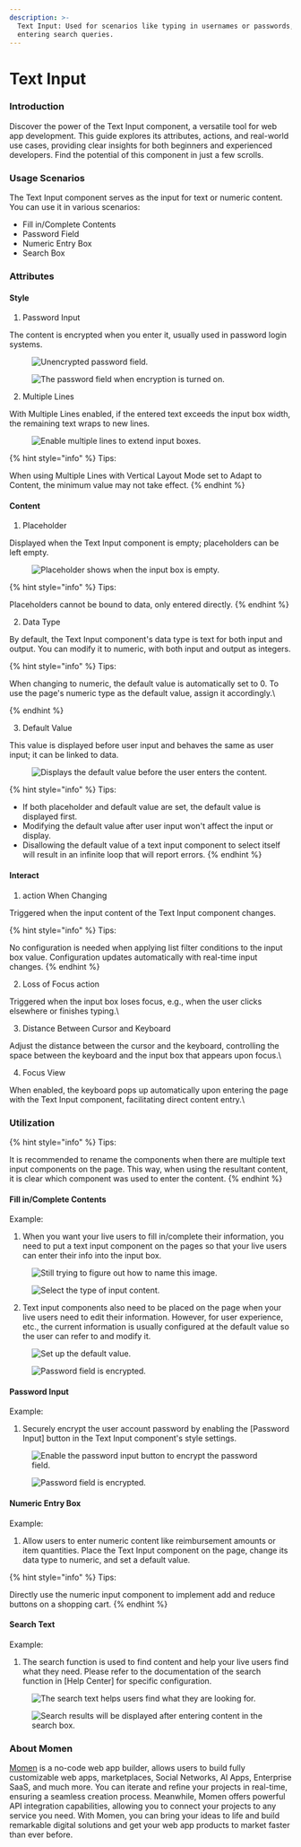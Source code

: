 ```yaml
---
description: >-
  Text Input: Used for scenarios like typing in usernames or passwords, or
  entering search queries.
---
```


# Text Input

### Introduction

Discover the power of the Text Input component, a versatile tool for web app development. This guide explores its attributes, actions, and real-world use cases, providing clear insights for both beginners and experienced developers. Find the potential of this component in just a few scrolls.

### Usage Scenarios

The Text Input component serves as the input for text or numeric content. You can use it in various scenarios:

* Fill in/Complete Contents
* Password Field
* Numeric Entry Box
* Search Box

### Attributes

#### Style

1. Password Input

The content is encrypted when you enter it, usually used in password login systems.

<figure><img src="../.gitbook/assets/1 (11).1.png" alt="Unencrypted password field."><figcaption></figcaption></figure>

<figure><img src="../.gitbook/assets/2 (11).1.png" alt="The password field when encryption is turned on. ​"><figcaption></figcaption></figure>

2. Multiple Lines

With Multiple Lines enabled, if the entered text exceeds the input box width, the remaining text wraps to new lines.

<figure><img src="../.gitbook/assets/3 (6).gif" alt="Enable multiple lines to extend input boxes."><figcaption></figcaption></figure>

{% hint style="info" %}
Tips:

When using Multiple Lines with Vertical Layout Mode set to Adapt to Content, the minimum value may not take effect.
{% endhint %}

#### Content

1. Placeholder

Displayed when the Text Input component is empty; placeholders can be left empty.

<figure><img src="../.gitbook/assets/4 (5).gif" alt="Placeholder shows when the input box is empty."><figcaption></figcaption></figure>

{% hint style="info" %}
Tips:

Placeholders cannot be bound to data, only entered directly.
{% endhint %}

2. Data Type

By default, the Text Input component's data type is text for both input and output. You can modify it to numeric, with both input and output as integers.

{% hint style="info" %}
Tips:

When changing to numeric, the default value is automatically set to 0. To use the page's numeric type as the default value, assign it accordingly.\

{% endhint %}

3. Default Value

This value is displayed before user input and behaves the same as user input; it can be linked to data.

<figure><img src="../.gitbook/assets/5 (1).gif" alt="Displays the default value before the user enters the content."><figcaption></figcaption></figure>

{% hint style="info" %}
Tips:

* If both placeholder and default value are set, the default value is displayed first.
* Modifying the default value after user input won't affect the input or display.
* Disallowing the default value of a text input component to select itself will result in an infinite loop that will report errors.
{% endhint %}

#### Interact

1. action When Changing

Triggered when the input content of the Text Input component changes.

{% hint style="info" %}
Tips:

No configuration is needed when applying list filter conditions to the input box value. Configuration updates automatically with real-time input changes.
{% endhint %}

2. Loss of Focus action

Triggered when the input box loses focus, e.g., when the user clicks elsewhere or finishes typing.\


3. Distance Between Cursor and Keyboard

Adjust the distance between the cursor and the keyboard, controlling the space between the keyboard and the input box that appears upon focus.\


4. Focus View

When enabled, the keyboard pops up automatically upon entering the page with the Text Input component, facilitating direct content entry.\


### Utilization

{% hint style="info" %}
Tips:

It is recommended to rename the components when there are multiple text input components on the page. This way, when using the resultant content, it is clear which component was used to enter the content.
{% endhint %}

#### Fill in/Complete Contents

Example:

1. When you want your live users to fill in/complete their information, you need to put a text input component on the pages so that your live users can enter their info into the input box.

<figure><img src="../.gitbook/assets/6 (33).png" alt="Still trying to figure out how to name this image."><figcaption></figcaption></figure>

<figure><img src="../.gitbook/assets/7 (24).png" alt="Select the type of input content."><figcaption></figcaption></figure>

2. Text input components also need to be placed on the page when your live users need to edit their information. However, for user experience, etc., the current information is usually configured at the default value so the user can refer to and modify it.

<figure><img src="../.gitbook/assets/8 (22).png" alt="Set up the default value."><figcaption></figcaption></figure>

<figure><img src="../.gitbook/assets/10.5.gif" alt="Password field is encrypted."><figcaption></figcaption></figure>

#### Password Input

Example:

1. Securely encrypt the user account password by enabling the \[Password Input] button in the Text Input component's style settings.

<figure><img src="../.gitbook/assets/9 (23).png" alt="Enable the password input button to encrypt the password field."><figcaption></figcaption></figure>

<figure><img src="../.gitbook/assets/10 (2).gif" alt="Password field is encrypted."><figcaption></figcaption></figure>

#### Numeric Entry Box

Example:

1. Allow users to enter numeric content like reimbursement amounts or item quantities. Place the Text Input component on the page, change its data type to numeric, and set a default value.

{% hint style="info" %}
Tips:

Directly use the numeric input component to implement add and reduce buttons on a shopping cart.
{% endhint %}

#### Search Text

Example:

1. The search function is used to find content and help your live users find what they need. Please refer to the documentation of the search function in \[Help Center] for specific configuration.

<figure><img src="../.gitbook/assets/12 (18).png" alt="The search text helps users find what they are looking for."><figcaption></figcaption></figure>

<figure><img src="../.gitbook/assets/13.gif" alt="Search results will be displayed after entering content in the search box."><figcaption></figcaption></figure>



### About Momen

[Momen](https://momen.app/?channel=blog-about) is a no-code web app builder, allows users to build fully customizable web apps, marketplaces, Social Networks, AI Apps, Enterprise SaaS, and much more. You can iterate and refine your projects in real-time, ensuring a seamless creation process. Meanwhile, Momen offers powerful API integration capabilities, allowing you to connect your projects to any service you need. With Momen, you can bring your ideas to life and build remarkable digital solutions and get your web app products to market faster than ever before.

